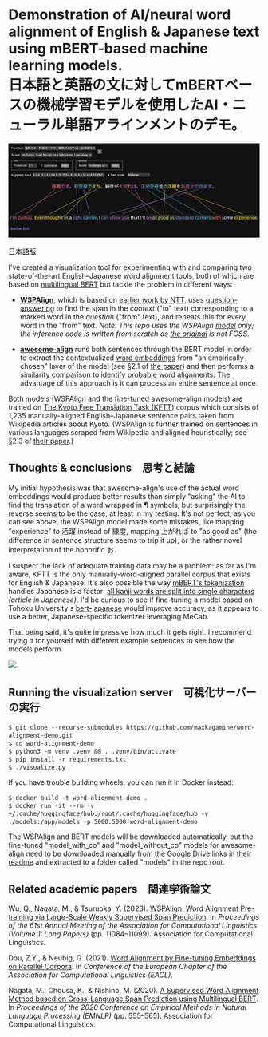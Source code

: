 # Demonstration of AI/neural word alignment of English & Japanese text using mBERT-based machine learning models.<br>日本語と英語の文に対してmBERTベースの機械学習モデルを使用したAI・ニューラル単語アラインメントのデモ｡

![](screenshot.png)

[日本語版](README.ja.md)

I've created a visualization tool for experimenting with and comparing two state-of-the-art English–Japanese word alignment tools, both of which are based on [multilingual BERT](https://research.google/blog/open-sourcing-bert-state-of-the-art-pre-training-for-natural-language-processing/) but tackle the problem in different ways:

- [**WSPAlign**](https://github.com/qiyuw/WSPAlign), which is based on [earlier work by NTT](https://github.com/nttcslab-nlp/word_align), uses [question-answering](https://medium.com/analytics-vidhya/question-answering-system-with-bert-ebe1130f8def) to find the span in the _context_ ("to" text) corresponding to a marked word in the _question_ ("from" text), and repeats this for every word in the "from" text. _Note: This repo uses the WSPAlign [model](https://huggingface.co/qiyuw/WSPAlign-ft-kftt) only; the inference code is written from scratch as [the original](https://github.com/qiyuw/WSPAlign.InferEval) is not FOSS._

- [**awesome-align**](https://github.com/neulab/awesome-align) runs both sentences through the BERT model in order to extract the contextualized [word embeddings](https://is-rajapaksha.medium.com/bert-word-embeddings-deep-dive-32f6214f02bf) from "an empirically-chosen" layer of the model (see §2.1 of [the paper](https://arxiv.org/pdf/2101.08231)) and then performs a similarity comparison to identify probable word alignments. The advantage of this approach is it can process an entire sentence at once.

Both models (WSPAlign and the fine-tuned awesome-align models) are trained on [The Kyoto Free Translation Task (KFTT)](https://www.phontron.com/kftt/index.html) corpus which consists of 1,235 manually-aligned English–Japanese sentence pairs taken from Wikipedia articles about Kyoto. (WSPAlign is further trained on sentences in various languages scraped from Wikipedia and aligned heuristically; see §2.3 of [their paper](https://aclanthology.org/2023.acl-long.621.pdf).)

## Thoughts & conclusions　思考と結論

My initial hypothesis was that awesome-align's use of the actual word embeddings would produce better results than simply "asking" the AI to find the translation of a word wrapped in ¶ symbols, but surprisingly the reverse seems to be the case, at least in my testing. It's not perfect; as you can see above, the WSPAlign model made some mistakes, like mapping "experience" to 活躍 instead of 練度, mapping 上がれば to "as good as" (the difference in sentence structure seems to trip it up), or the rather novel interpretation of the honorific お.

I suspect the lack of adequate training data may be a problem: as far as I'm aware, KFTT is the only manually-word-aligned parallel corpus that exists for English & Japanese. It's also possible the way [mBERT's tokenization](https://github.com/google-research/bert/blob/master/multilingual.md#tokenization) handles Japanese is a factor: [all kanji words are split into single characters](https://qiita.com/tmitani/items/e520e0a085c9e4ee69ed) _(article in Japanese)_. I'd be curious to see if fine-tuning a model based on Tohoku University's [bert-japanese](https://github.com/cl-tohoku/bert-japanese) would improve accuracy, as it appears to use a better, Japanese-specific tokenizer leveraging MeCab.

That being said, it's quite impressive how much it gets right. I recommend trying it for yourself with different example sentences to see how the models perform.

![](screenshot-hover.avif)

## Running the visualization server　可視化サーバーの実行

```
$ git clone --recurse-submodules https://github.com/maxkagamine/word-alignment-demo.git
$ cd word-alignment-demo
$ python3 -m venv .venv && . .venv/bin/activate
$ pip install -r requirements.txt
$ ./visualize.py
```

If you have trouble building wheels, you can run it in Docker instead:

```
$ docker build -t word-alignment-demo .
$ docker run -it --rm -v ~/.cache/huggingface/hub:/root/.cache/huggingface/hub -v ./models:/app/models -p 5000:5000 word-alignment-demo
```

The WSPAlign and BERT models will be downloaded automatically, but the fine-tuned "model_with_co" and "model_without_co" models for awesome-align need to be downloaded manually from the Google Drive links [in their readme](https://github.com/neulab/awesome-align?tab=readme-ov-file#model-performance) and extracted to a folder called "models" in the repo root.

## Related academic papers　関連学術論文

Wu, Q., Nagata, M., & Tsuruoka, Y. (2023). [WSPAlign: Word Alignment Pre-training via Large-Scale Weakly Supervised Span Prediction](https://aclanthology.org/2023.acl-long.621/). In _Proceedings of the 61st Annual Meeting of the Association for Computational Linguistics (Volume 1: Long Papers)_ (pp. 11084–11099). Association for Computational Linguistics.

Dou, Z.Y., & Neubig, G. (2021). [Word Alignment by Fine-tuning Embeddings on Parallel Corpora](https://arxiv.org/abs/2101.08231). In _Conference of the European Chapter of the Association for Computational Linguistics (EACL)_.

Nagata, M., Chousa, K., & Nishino, M. (2020). [A Supervised Word Alignment Method based on Cross-Language Span Prediction using Multilingual BERT](https://aclanthology.org/2020.emnlp-main.41/). In _Proceedings of the 2020 Conference on Empirical Methods in Natural Language Processing (EMNLP)_ (pp. 555–565). Association for Computational Linguistics.

